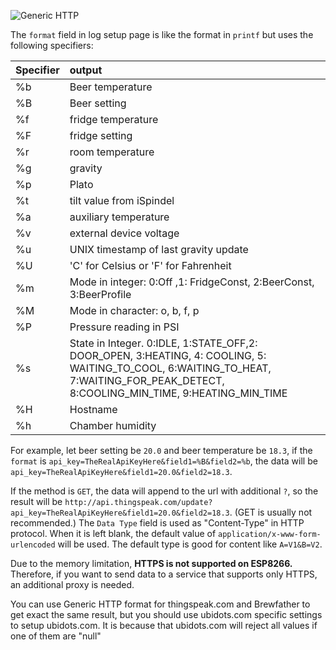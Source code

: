 ![Generic HTTP](image/remote.log.generichttp.jpg?raw=true)

The `format` field in log setup page is like the format in `printf` but uses the following specifiers:

| Specifier   | output  |
| -------------- |:-------------|
| %b         | Beer temperature   |
| %B         | Beer setting   |
| %f         | fridge temperature   |
| %F         | fridge setting   |
| %r         | room temperature   |
| %g         | gravity   |
| %p         | Plato   |
| %t         | tilt value from iSpindel   |
| %a         | auxiliary temperature   |
| %v         | external device voltage   |
| %u         | UNIX timestamp of last gravity update   |
| %U         | 'C' for Celsius or 'F' for Fahrenheit  |
| %m         | Mode in integer: 0:Off ,1: FridgeConst, 2:BeerConst, 3:BeerProfile  |
| %M         | Mode in character: o, b, f, p |
| %P         | Pressure reading in PSI  |
| %s         | State in Integer. 0:IDLE, 1:STATE_OFF,2: DOOR_OPEN, 3:HEATING, 4: COOLING, 5: WAITING_TO_COOL, 6:WAITING_TO_HEAT, 7:WAITING_FOR_PEAK_DETECT, 8:COOLING_MIN_TIME, 9:HEATING_MIN_TIME |
| %H | Hostname |
| %h | Chamber humidity |


For example, let beer setting be `20.0` and beer temperature be `18.3`, if the `format` is `api_key=TheRealApiKeyHere&field1=%B&field2=%b`,
the data will be `api_key=TheRealApiKeyHere&field1=20.0&field2=18.3`.

If the method is `GET`, the data will append to the url with additional `?`, so the result will be
`http://api.thingspeak.com/update?api_key=TheRealApiKeyHere&field1=20.0&field2=18.3`.
(GET is usually not recommended.)
The `Data Type` field is used as "Content-Type" in HTTP protocol. When it is left blank, the default value of `application/x-www-form-urlencoded` will be used. The default type is good for content like `A=V1&B=V2`.

Due to the memory limitation, **HTTPS is not supported on ESP8266.** Therefore, if you want to send data to a service that supports only HTTPS, an additional proxy is needed.

You can use Generic HTTP format for thingspeak.com and Brewfather to get exact the same result, but you should use ubidots.com specific settings to setup ubidots.com. It is because that ubidots.com will reject all values if one of them are "null"


